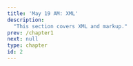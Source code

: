 ```yaml
---
title: 'May 19 AM: XML'
description:
  "This section covers XML and markup."
prev: /chapter1
next: null
type: chapter
id: 2
---
```


